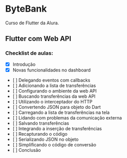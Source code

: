 # ByteBank

Curso de Flutter da Alura. 
## Flutter com Web API
### Checklist de aulas: 

- [X] Introdução
- [X] Novas funcionalidades no dashboard
- [ ] Delegando eventos com callbacks
- [ ] Adicionando a lista de transferências
- [ ] Configurando o ambiente da web API
- [ ] Buscando transferências da web API
- [ ] Utilizando o interceptador do HTTP 
- [ ] Convertendo JSON para objeto do Dart 
- [ ] Carregando a lista de transferências na tela 
- [ ] Lidando com problemas da comunicação externa 
- [ ] Salvando transferências 
- [ ] Integrando a inserção de transferências
- [ ] Recapturando o código 
- [ ] Serializando JSON no objeto
- [ ] Simplificando o código de conversão 
- [ ] Conclusão